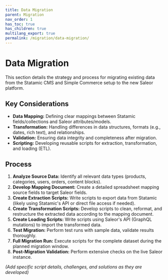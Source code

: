 ```yaml
---
title: Data Migration
parent: Migration
nav_order: 1
has_toc: true
has_children: true
multilang_export: true
permalink: /migration/data-migration/
---
```


# Data Migration

This section details the strategy and process for migrating existing data from the Statamic CMS and Simple Commerce setup to the new Saleor platform.

## Key Considerations

*   **Data Mapping:** Defining clear mappings between Statamic fields/collections and Saleor attributes/models.
*   **Transformation:** Handling differences in data structures, formats (e.g., dates, rich text), and relationships.
*   **Validation:** Ensuring data integrity and completeness after migration.
*   **Scripting:** Developing reusable scripts for extraction, transformation, and loading (ETL).

## Process

1.  **Analyze Source Data:** Identify all relevant data types (products, categories, users, orders, content blocks).
2.  **Develop Mapping Document:** Create a detailed spreadsheet mapping source fields to target Saleor fields.
3.  **Create Extraction Scripts:** Write scripts to export data from Statamic (likely using Statamic's API or direct file access if needed).
4.  **Create Transformation Scripts:** Develop scripts to clean, reformat, and restructure the extracted data according to the mapping document.
5.  **Create Loading Scripts:** Write scripts using Saleor's API (GraphQL mutations) to import the transformed data.
6.  **Test Migration:** Perform test runs with sample data, validate results thoroughly.
7.  **Full Migration Run:** Execute scripts for the complete dataset during the planned migration window.
8.  **Post-Migration Validation:** Perform extensive checks on the live Saleor instance.

*(Add specific script details, challenges, and solutions as they are developed)* 